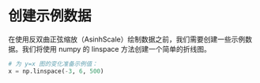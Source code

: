 # 创建示例数据

在使用反双曲正弦缩放（AsinhScale）绘制数据之前，我们需要创建一些示例数据。我们将使用 numpy 的 linspace 方法创建一个简单的折线图。

```python
# 为 y=x 图的变化准备示例值：
x = np.linspace(-3, 6, 500)
```
